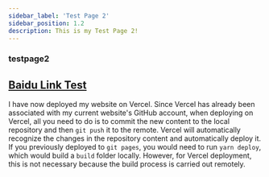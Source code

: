 ```yaml
---
sidebar_label: 'Test Page 2'
sidebar_position: 1.2
description: This is my Test Page 2! 
---
```


### testpage2

## [Baidu Link Test](https://pan.baidu.com/s/1_NekRw0iiHkXVYvtZUaQvA?pwd=9980 "Double Mirror Romance") 
I have now deployed my website on Vercel. Since Vercel has already been associated with my current website's GitHub account, when deploying on Vercel,
all you need to do is to commit the new content to the local repository and then `git push` it to the remote. Vercel will automatically recognize the changes in the repository content and automatically deploy it. 
If you previously deployed to `git pages`, you would need to run `yarn deploy`, which would build a `build` folder locally. However, for Vercel deployment, this is not necessary because the build process is carried out remotely.